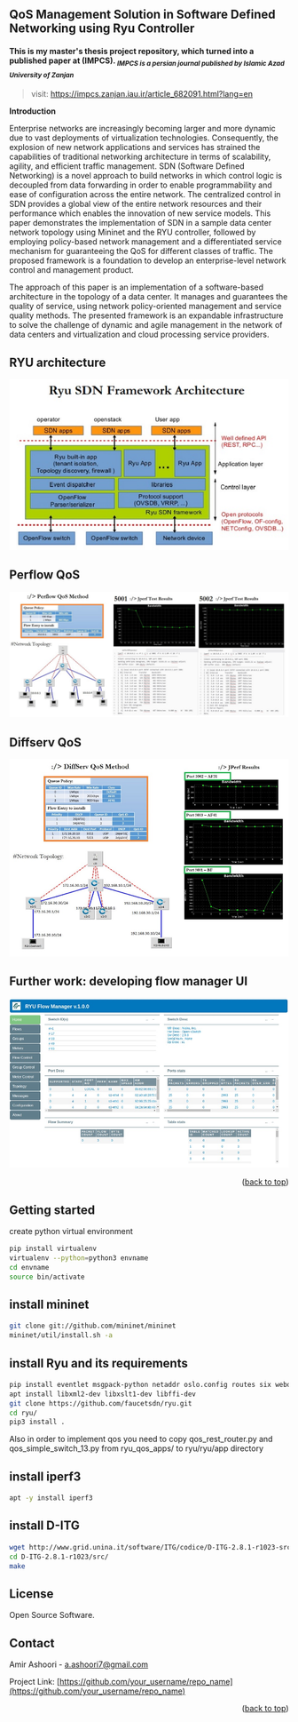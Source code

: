 ## QoS Management Solution in Software Defined Networking using Ryu Controller

#### This is my master's thesis project repository, which turned into a published paper at (IMPCS). <sub> _IMPCS is a persian journal published by Islamic Azad University of Zanjan_ </sub>

> visit: https://impcs.zanjan.iau.ir/article_682091.html?lang=en 

**Introduction**

Enterprise networks are increasingly becoming larger and more dynamic due to vast deployments of virtualization technologies. Consequently, the explosion of new network applications and services has strained the capabilities of traditional networking architecture in terms of scalability, agility, and efficient traffic management. SDN (Software Defined Networking) is a novel approach to build networks in which control logic is decoupled from data forwarding in order to enable programmability and ease of configuration across the entire network. The centralized control in SDN provides a global view of the entire network resources and their performance which enables the innovation of new service models. This paper demonstrates the implementation of SDN in a sample data center network topology using Mininet and the RYU controller, followed by employing policy-based network management and a differentiated service mechanism for guaranteeing the QoS for different classes of traffic. The proposed framework is a foundation to develop an enterprise-level network control and management product. 

The approach of this paper is an implementation of a software-based architecture in the topology of a data center. It manages and guarantees the quality of service, using network policy-oriented management and service quality methods. The presented framework is an expandable infrastructure to solve the challenge of dynamic and agile management in the network of data centers and virtualization and cloud processing service providers.

## RYU architecture
![alt_text](https://github.com/amirashoori7/sdn_qos/blob/f6d57c8d29c403a016fb196da2a3b59768ccbc3a/demo_results/ryu_arch.jpg)

## Perflow QoS 
![alt_text](https://github.com/amirashoori7/sdn_qos/blob/d6a423297848a2b4a2797cbabd6c4de2549bfbe5/demo_results/perflow%20results.jpg)

## Diffserv QoS
![alt_text](https://github.com/amirashoori7/sdn_qos/blob/d6a423297848a2b4a2797cbabd6c4de2549bfbe5/demo_results/diffserv%20results.jpg)

## Further work: developing flow manager UI
![alt_text](https://github.com/amirashoori7/sdn_qos/blob/6fc9763209a50fdb0faadc1187d42617a597dd90/demo_results/flowmgr.jpg)

<p align="right">(<a href="#readme-top">back to top</a>)</p>

## Getting started
create python virtual environment

```bash
pip install virtualenv
virtualenv --python=python3 envname
cd envname
source bin/activate
```

## install mininet
```bash
git clone git://github.com/mininet/mininet
mininet/util/install.sh -a
```

## install Ryu and its requirements
```bash
pip install eventlet msgpack-python netaddr oslo.config routes six webob
apt install libxml2-dev libxslt1-dev libffi-dev
git clone https://github.com/faucetsdn/ryu.git
cd ryu/
pip3 install .
```
Also in order to implement qos you need to copy qos_rest_router.py
and qos_simple_switch_13.py from ryu_qos_apps/ to ryu/ryu/app directory

## install iperf3
```bash
apt -y install iperf3
```

## install D-ITG
```bash
wget http://www.grid.unina.it/software/ITG/codice/D-ITG-2.8.1-r1023-src.zip
cd D-ITG-2.8.1-r1023/src/
make
```

## License

Open Source Software.

<!-- CONTACT -->
## Contact

Amir Ashoori - a.ashoori7@gmail.com

Project Link: [https://github.com/your_username/repo_name](https://github.com/your_username/repo_name)

<p align="right">(<a href="#readme-top">back to top</a>)</p>

